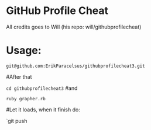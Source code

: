 # GitHub Profile Cheat
 
 All credits goes to Will (his repo: will/githubprofilecheat)
 
# Usage:
`git@github.com:ErikParacelsus/githubprofilecheat3.git`

#After that
 
 `cd githubprofilecheat3`
#and
 
 `ruby grapher.rb`
 
#Let it loads, when it finish do:
 
 `git push 

